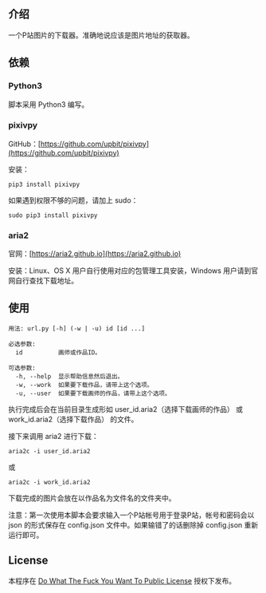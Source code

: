 ## 介绍

一个P站图片的下载器。准确地说应该是图片地址的获取器。

## 依赖

### Python3

脚本采用 Python3 编写。

### pixivpy

GitHub：[https://github.com/upbit/pixivpy](https://github.com/upbit/pixivpy)

安装：

    pip3 install pixivpy

如果遇到权限不够的问题，请加上 sudo：

    sudo pip3 install pixivpy

### aria2

官网：[https://aria2.github.io](https://aria2.github.io)

安装：Linux、OS X 用户自行使用对应的包管理工具安装，Windows 用户请到官网自行查找下载地址。

## 使用

```
用法: url.py [-h] (-w | -u) id [id ...]

必选参数:
  id          画师或作品ID。

可选参数:
  -h, --help  显示帮助信息然后退出。
  -w, --work  如果要下载作品，请带上这个选项。
  -u, --user  如果要下载画师的作品，请带上这个选项。
```

执行完成后会在当前目录生成形如 user_id.aria2（选择下载画师的作品） 或 work_id.aria2（选择下载作品） 的文件。

接下来调用 aria2 进行下载：

    aria2c -i user_id.aria2

或

    aria2c -i work_id.aria2

下载完成的图片会放在以作品名为文件名的文件夹中。

注意：第一次使用本脚本会要求输入一个P站帐号用于登录P站，帐号和密码会以 json 的形式保存在 config.json 文件中。如果输错了的话删除掉 config.json 重新运行即可。

## License

本程序在 [Do What The Fuck You Want To Public License](https://github.com/stormyyd/pixiv-downloader/blob/master/LICENSE) 授权下发布。
